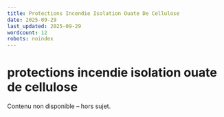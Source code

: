 ```yaml
---
title: Protections Incendie Isolation Ouate De Cellulose
date: 2025-09-29
last_updated: 2025-09-29
wordcount: 12
robots: noindex
---
```


# protections incendie isolation ouate de cellulose

Contenu non disponible – hors sujet.